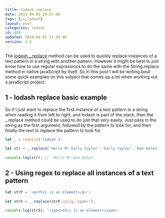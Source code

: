 ```yaml
---
title: lodash replace
date: 2019-04-01 19:57:00
tags: [js,lodash]
layout: post
categories: lodash
id: 409
updated: 2019-04-05 11:59:48
version: 1.4
---
```


The [lodash \_.replace](https://lodash.com/docs/4.17.11#replace) method can be used to quickly replace instances of a text pattern in a string with another pattern. However it might be best to just know how to use regular expressions to do the same with the String.replace method in native javaScript by itself. So in this post I will be writing bout some quick examples on this subject that comes up a lot when working out a javaScript project.

<!-- more -->

## 1 - lodash replace basic example

So if I just want to replace the first instance of a text pattern in a string when reading it from left to right, and lodash is part of the stack, then the \_.replace method could be used to do just that very easily. Just pass in the string as the first argument, followed by the pattern to look for, and then finally the text to replace the pattern to look for.

```js
let _ = require('lodash');
 
let str = _.replace('Hello Mr Early Cuyler','Early Cuyler','Dan Halen');
 
console.log(str); // 'Hello Mr Dan Halen'
```

## 2 - Using regex to replace all instances of a text pattern


```js
let strP = '<p>this is an element</p>';
 
let strS = _.replace(strP,/p>/g,'span>');
 
console.log(strS); '<span>this is an element</span>'
```
